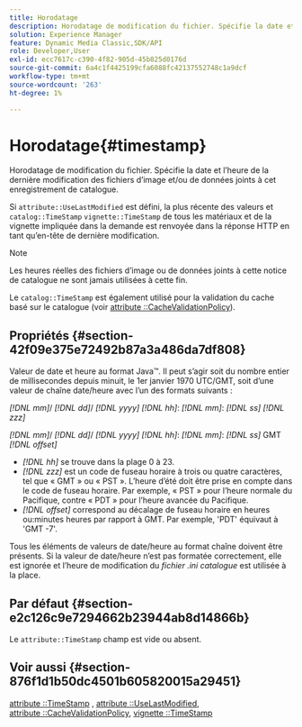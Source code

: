 ```yaml
---
title: Horodatage
description: Horodatage de modification du fichier. Spécifie la date et l’heure de la dernière modification des fichiers d’image et/ou de données joints à cet enregistrement de catalogue.
solution: Experience Manager
feature: Dynamic Media Classic,SDK/API
role: Developer,User
exl-id: ecc7617c-c390-4f82-905d-45b825d0176d
source-git-commit: 6a4c1f4425199cfa6088fc42137552748c1a9dcf
workflow-type: tm+mt
source-wordcount: '263'
ht-degree: 1%

---
```


# Horodatage{#timestamp}

Horodatage de modification du fichier. Spécifie la date et l’heure de la dernière modification des fichiers d’image et/ou de données joints à cet enregistrement de catalogue.

Si `attribute::UseLastModified` est défini, la plus récente des valeurs et `catalog::TimeStamp` `vignette::TimeStamp` de tous les matériaux et de la vignette impliquée dans la demande est renvoyée dans la réponse HTTP en tant qu’en-tête de dernière modification.

>[!NOTE]
>
>Les heures réelles des fichiers d’image ou de données joints à cette notice de catalogue ne sont jamais utilisées à cette fin.

Le `catalog::TimeStamp` est également utilisé pour la validation du cache basé sur le catalogue (voir [attribute ::CacheValidationPolicy](/help/aem-is-ir-api/ir-api/material-cat/image-rendering-api-ref/c-ir-material-catalog/c-ir-attributes-reference/r-ir-cachevalidationpolicy.md)).

## Propriétés {#section-42f09e375e72492b87a3a486da7df808}

Valeur de date et heure au format Java™. Il peut s’agir soit du nombre entier de millisecondes depuis minuit, le 1er janvier 1970 UTC/GMT, soit d’une valeur de chaîne date/heure avec l’un des formats suivants :

*[!DNL mm]*/ *[!DNL dd]*/ *[!DNL yyyy]* *[!DNL hh]*: *[!DNL mm]*: *[!DNL ss]* *[!DNL zzz]*

*[!DNL mm]*/ *[!DNL dd]*/ *[!DNL yyyy]* *[!DNL hh]*: *[!DNL mm]*: *[!DNL ss]* GMT *[!DNL offset]*

* *[!DNL hh]* se trouve dans la plage 0 à 23.
* *[!DNL zzz]* est un code de fuseau horaire à trois ou quatre caractères, tel que « GMT » ou « PST ». L’heure d’été doit être prise en compte dans le code de fuseau horaire. Par exemple, « PST » pour l’heure normale du Pacifique, contre « PDT » pour l’heure avancée du Pacifique.
* *[!DNL offset]* correspond au décalage de fuseau horaire en heures ou:minutes heures par rapport à GMT. Par exemple, &#39;PDT&#39; équivaut à &#39;GMT -7&#39;.

Tous les éléments de valeurs de date/heure au format chaîne doivent être présents. Si la valeur de date/heure n’est pas formatée correctement, elle est ignorée et l’heure de modification du *fichier .ini catalogue* est utilisée à la place.

## Par défaut {#section-e2c126c9e7294662b23944ab8d14866b}

Le `attribute::TimeStamp` champ est vide ou absent.

## Voir aussi {#section-876f1d1b50dc4501b605820015a29451}

[attribute ::TimeStamp](../../../../../ir-api/material-cat/image-rendering-api-ref/c-ir-material-catalog/c-ir-attributes-reference/r-ir-timestamp.md#reference-8373ad4ee03d4e4b9a8fc96cf42b3181) , [attribute ::UseLastModified](../../../../../ir-api/material-cat/image-rendering-api-ref/c-ir-material-catalog/c-ir-attributes-reference/r-ir-uselastmodified.md#reference-d2ab628c9e004fedbd38324866dbca1d), [attribute ::CacheValidationPolicy](../../../../../ir-api/material-cat/image-rendering-api-ref/c-ir-material-catalog/c-ir-attributes-reference/r-ir-cachevalidationpolicy.md#reference-2d71679733474d8aa116db6ceba87fa4), [vignette ::TimeStamp](../../../../../ir-api/material-cat/image-rendering-api-ref/c-ir-material-catalog/c-ir-vignette-map-reference/r-ir-timestamp-vignette.md#reference-d57cdd40a6a645d199dbb1d56cc85bc1)
